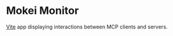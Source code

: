 # Mokei Monitor

[Vite](https://vitejs.dev/) app displaying interactions between MCP clients and servers.
